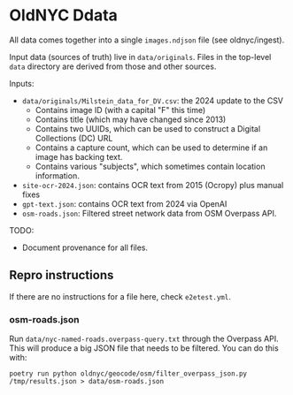 # OldNYC Ddata

All data comes together into a single `images.ndjson` file (see oldnyc/ingest).

Input data (sources of truth) live in `data/originals`. Files in the top-level
`data` directory are derived from those and other sources.

Inputs:

- `data/originals/Milstein_data_for_DV.csv`: the 2024 update to the CSV
  - Contains image ID (with a capital "F" this time)
  - Contains title (which may have changed since 2013)
  - Contains two UUIDs, which can be used to construct a Digital Collections (DC) URL
  - Contains a capture count, which can be used to determine if an image has backing text.
  - Contains various "subjects", which sometimes contain location information.
- `site-ocr-2024.json`: contains OCR text from 2015 (Ocropy) plus manual fixes
- `gpt-text.json`: contains OCR text from 2024 via OpenAI
- `osm-roads.json`: Filtered street network data from OSM Overpass API.

TODO:

- Document provenance for all files.

## Repro instructions

If there are no instructions for a file here, check `e2etest.yml`.

### osm-roads.json

Run `data/nyc-named-roads.overpass-query.txt` through the Overpass API. This will produce a big JSON file that needs to be filtered. You can do this with:

    poetry run python oldnyc/geocode/osm/filter_overpass_json.py /tmp/results.json > data/osm-roads.json
